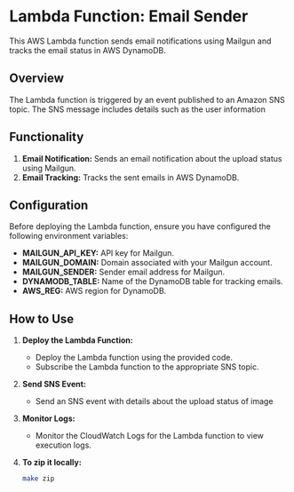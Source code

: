 # Lambda Function: Email Sender

This AWS Lambda function sends email notifications using Mailgun and tracks the email status in AWS DynamoDB.

## Overview

The Lambda function is triggered by an event published to an Amazon SNS topic. The SNS message includes details such as the user information

## Functionality

1. **Email Notification:** Sends an email notification about the upload status using Mailgun.
2. **Email Tracking:** Tracks the sent emails in AWS DynamoDB.

## Configuration

Before deploying the Lambda function, ensure you have configured the following environment variables:

- **MAILGUN_API_KEY:** API key for Mailgun.
- **MAILGUN_DOMAIN:** Domain associated with your Mailgun account.
- **MAILGUN_SENDER:** Sender email address for Mailgun.
- **DYNAMODB_TABLE:** Name of the DynamoDB table for tracking emails.
- **AWS_REG:** AWS region for DynamoDB.

## How to Use

1. **Deploy the Lambda Function:**
    - Deploy the Lambda function using the provided code.
    - Subscribe the Lambda function to the appropriate SNS topic.

2. **Send SNS Event:**
    - Send an SNS event with details about the upload status of image

3. **Monitor Logs:**
    - Monitor the CloudWatch Logs for the Lambda function to view execution logs.

4. **To zip it locally:**
    ```bash
    make zip
    ```
